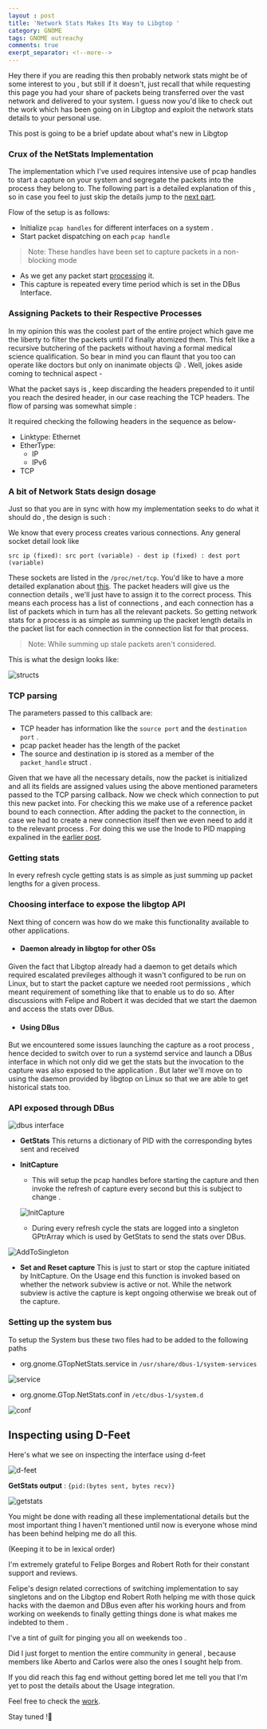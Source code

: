 ```yaml
---
layout : post
title: 'Network Stats Makes Its Way to Libgtop '
category: GNOME
tags: GNOME outreachy
comments: true
exerpt_separator: <!--more--> 
---
```

Hey there if you are reading this then probably network stats might be of some interest to you , but still if it doesn't, just recall that while requesting this page you had your share of packets being transferred over the vast network and delivered to your system. I guess now you'd like to check out the work which has been going on in Libgtop and exploit the network stats details to your personal use.

This post is going to be a brief update about what's new in Libgtop 

<!--more-->
### Crux of the NetStats Implementation
The implementation which I've used requires intensive use of pcap handles to start a capture on your system and segregate the packets into the process they belong to.
The following part is a detailed explanation of this , so in case you feel to just skip the details jump to the [next part](#assigning-packets-to-their-respective-process).

Flow of the setup is as follows:
* Initialize `pcap handles` for different interfaces on a system .
* Start packet dispatching on each `pcap handle`
>Note: These handles have been set to capture packets in a non-blocking mode
* As we get any packet start [processing](#tcp-parsing) it.
* This capture is repeated every time period which is set in the DBus Interface.

### Assigning Packets to their Respective Processes
In my opinion this was the coolest part of the entire project which gave me the liberty to filter the packets until I'd finally atomized them. This felt like a recursive butchering of the packets without having a formal medical science qualification. So bear in mind you can flaunt that you too can operate like doctors but only on inanimate objects 😜 . Well, jokes aside coming to technical aspect -

What the packet says is , keep discarding the headers prepended to it until you reach the desired header, in our case reaching the TCP headers.
The flow of parsing was somewhat simple :

It required checking the following headers in the sequence as below-
* Linktype: Ethernet
* EtherType: 
    * IP
    * IPv6
* TCP 

### A bit of Network Stats design dosage 
Just so that you are in sync with how my implementation seeks to do  what it should do , the design is such :

We know that every process creates various connections. Any general socket detail look like

`src ip (fixed): src port (variable) - dest ip (fixed) : dest port (variable)` 

These sockets are listed in the `/proc/net/tcp`. You'd like to have a more detailed explanation about [this](https://aakp10.github.io/Outreachy-Week2).
The packet headers will give us the connection details , we'll just have to assign it to the correct process.
This means each process has a list of connections , and each connection has a list of packets which in turn has all the relevant packets.
So getting network stats for a process is as simple as summing up the packet length details in the packet list for each connection in the connection list for that process.
> Note: While summing up stale packets aren't considered.

This is what the design looks like:

![structs](public/netstats_design.png)

### TCP parsing 
The parameters passed to this callback are:
* TCP header has information like the `source port` and the `destination port` .
* pcap packet header has the length of the packet 
* The source and destination ip is stored as a member of the `packet_handle` struct .

Given that we have all the necessary details, now the packet is initialized and all its fields are assigned values using the above mentioned parameters passed to the TCP parsing callback.
Now we check which connection to put this new packet into.
For checking this we make use of a reference packet bound to each connection.
After adding the packet to the connection, in case we had to create a new connection itself then we even need to add it to the relevant process . For doing this we use the Inode to PID mapping expalined in the [earlier post](https://aakp10.github.io/Outreachy-Week2).

### Getting stats 
In every refresh cycle getting stats is as simple as just summing up packet lengths for a given process.

### Choosing interface to expose the libgtop API
Next thing of concern was how do we make this functionality available to other applications.
* #### **Daemon already in libgtop for other OSs**
Given the fact that Libgtop already had a daemon to get details which required escalated previleges although it wasn't configured to be run on Linux, but to start the packet capture we needed root permissions , which meant requirement of something like that to enable us to do so.
After discussions with Felipe and Robert it was decided that we start the daemon and access the stats over DBus. 
* #### **Using DBus**
But we encountered some issues launching the capture as a root process , hence decided to switch over to run a systemd service and launch a DBus interface in which not only did we get the stats but the invocation to the capture was also exposed to the application .
But later we'll move on to using the daemon provided by libgtop on Linux so that we are able to get historical stats too.

### API exposed through DBus

![dbus interface](public/dbus_interface.png)

* **GetStats** This returns a dictionary of PID with the corresponding bytes sent and received
* **InitCapture** 
    * This will setup the pcap handles before starting the capture and then invoke the refresh of capture every second but this is subject to change .

    ![InitCapture](public/InitCapture.png)

    * During every refresh cycle the stats are logged into a singleton GPtrArray which is used by GetStats to send the stats over DBus.

![AddToSingleton](public/AddToSingleton.png)

* **Set and Reset capture** This is just to start or stop the capture initiated by InitCapture.
On the Usage end this function is invoked based on whether the network subview is active or not.
While the network subview is active the capture is kept ongoing otherwise we break out of the capture.


### Setting up the system bus
To setup the System bus these two files had to be added to the following paths

* org.gnome.GTopNetStats.service in `/usr/share/dbus-1/system-services`

![service](public/org.gnome.GTopNetStats.service.png)

* org.gnome.GTop.NetStats.conf  in `/etc/dbus-1/system.d`

![conf](public/org.gnome.GTopNetStats.conf.png)

## Inspecting using D-Feet
Here's what we see on inspecting the interface using d-feet

![d-feet](public/d-feet.png)

**GetStats output** : `{pid:(bytes sent, bytes recv)}`

![getstats](public/getstats.png)

You might be done with reading all these implementational details but the most important thing I haven't mentioned until now is everyone whose mind has been behind helping me do all this.

(Keeping it to be in lexical order) 

I'm extremely grateful to Felipe Borges and Robert Roth for their constant support and reviews.

Felipe's design related corrections of switching implementation to say singletons and on the Libgtop end Robert Roth helping me with those quick hacks with the daemon and DBus even after his working hours and from working on weekends to finally getting things done is what makes me indebted to them . 

I've a tint of guilt for pinging you all on weekends too .

Did I just forget to mention the entire community in general , because members like Aberto and Carlos were also the ones I sought help from.

If you did reach this fag end without getting bored let me tell you that I'm yet to post the details about the Usage integration.

Feel free to check the [work](https://gitlab.gnome.org/antares/libgtop/tree/wip/antares/jhbuild_modif).

Stay tuned !🙂


















